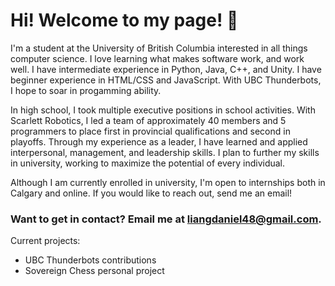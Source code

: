 # Hi! Welcome to my page! 👋

I'm a student at the University of British Columbia interested in all things computer science. I love learning what makes software work, and work well. I have intermediate experience in Python, Java, C++, and Unity. I have beginner experience in HTML/CSS and JavaScript. With UBC Thunderbots, I hope to soar in progamming ability.

In high school, I took multiple executive positions in school activities. With Scarlett Robotics, I led a team of approximately 40 members and 5 programmers to place first in provincial qualifications and second in playoffs. Through my experience as a leader, I have learned and applied interpersonal, management, and leadership skills. I plan to further my skills in university, working to maximize the potential of every individual.

Although I am currently enrolled in university, I'm open to internships both in Calgary and online. If you would like to reach out, send me an email!

### Want to get in contact? Email me at liangdaniel48@gmail.com.

Current projects:

* UBC Thunderbots contributions
* Sovereign Chess personal project

<!---
someone2060/someone2060 is a ✨ special ✨ repository because its `README.md` (this file) appears on your GitHub profile.
You can click the Preview link to take a look at your changes.
--->
